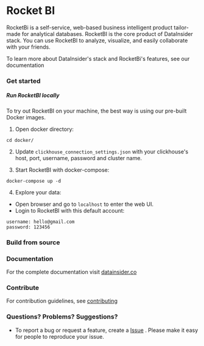# Rocket BI

RocketBi is a self-service, web-based business intelligent product tailor-made for analytical databases. RocketBI is the core product of DataInsider stack. 
You can use RocketBI to analyze, visualize, and easily collaborate with your friends. 

To learn more about DataInsider's stack and RocketBi's features, see our documentation


### Get started


##### Run RocketBI locally

To try out RocketBI on your machine, the best way is using our pre-built Docker images.

1. Open docker directory:
```
cd docker/
```

2. Update `clickhouse_connection_settings.json` with your clickhouse's host, port, username, password and cluster name.


3. Start RocketBI with docker-compose:
```
docker-compose up -d
```

4. Explore your data:
- Open browser and go to `localhost` to enter the web UI.
- Login to RocketBI with this default account:
```
username: hello@gmail.com
password: 123456
```

### Build from source




### Documentation

For the complete documentation visit [datainsider.co](https://docs.datainsider.co/)



### Contribute

For contribution guidelines, see [contributing](/contributing.md)


### Questions? Problems? Suggestions?

* To report a bug or request a feature, create a
[Issue](https://github.com/datainsider-co/rocket-bi/issues/new) . Please make it easy for people to reproduce your issue. 
